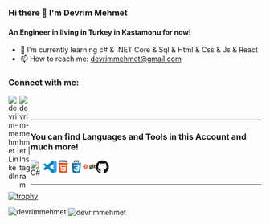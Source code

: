 ### Hi there 👋 I'm Devrim Mehmet
#### An Engineer in living in Turkey in Kastamonu for now!

- 🌱 I’m currently learning c# & .NET Core & Sql & Html & Css & Js & React
- 📫 How to reach me: devrimmehmet@gmail.com

### Connect with me:

[<img align="left" alt="devrim-mehmet | LinkedIn" width="22px" src="https://cdn.jsdelivr.net/npm/simple-icons@v3/icons/linkedin.svg" />](https://www.linkedin.com/in/devrim-mehmet-pattabanoglu/)
[<img align="left" alt="devrim-mehmet | Instagram" width="22px" src="https://cdn.jsdelivr.net/npm/simple-icons@v3/icons/instagram.svg" />](https://www.instagram.com/devrimmehmetp/)
<br />
<br />

---
### You can find Languages and Tools in this Account and much more!
<a href="#"><img src="https://profilinator.rishav.dev/skills-assets/csharp-original.svg" alt="C#" width="26px" align="left"></a>
<a href="#"><img align="left" alt="Visual Studio Code" width="26px" src="https://raw.githubusercontent.com/github/explore/80688e429a7d4ef2fca1e82350fe8e3517d3494d/topics/visual-studio-code/visual-studio-code.png" /></a>
<a href="#"><img align="left" alt="HTML5" width="26px" src="https://raw.githubusercontent.com/github/explore/80688e429a7d4ef2fca1e82350fe8e3517d3494d/topics/html/html.png" /></a>
<a href="#"><img align="left" alt="CSS3" width="26px" src="https://raw.githubusercontent.com/github/explore/80688e429a7d4ef2fca1e82350fe8e3517d3494d/topics/css/css.png" /></a>
<a href="#"><img align="left" alt="Git" width="26px" src="https://raw.githubusercontent.com/github/explore/80688e429a7d4ef2fca1e82350fe8e3517d3494d/topics/git/git.png" /></a>
<a href="#"><img align="left" alt="GitHub" width="26px" src="https://raw.githubusercontent.com/github/explore/78df643247d429f6cc873026c0622819ad797942/topics/github/github.png" /></a>
<br />
<br />

---

[![trophy](https://github-profile-trophy.vercel.app/?username=devrimmehmet&theme=onedark)](https://github.com/ryo-ma/github-profile-trophy)

<p><img align="left" src="https://github-readme-stats.vercel.app/api/top-langs?username=devrimmehmet&show_icons=true&locale=en&layout=compact" alt="devrimmehmet" /></p>
<p>&nbsp;<img align="center" src="https://github-readme-stats.vercel.app/api?username=devrimmehmet&show_icons=true&locale=en" alt="devrimmehmet" width="50%" /></p><br />
<br />
